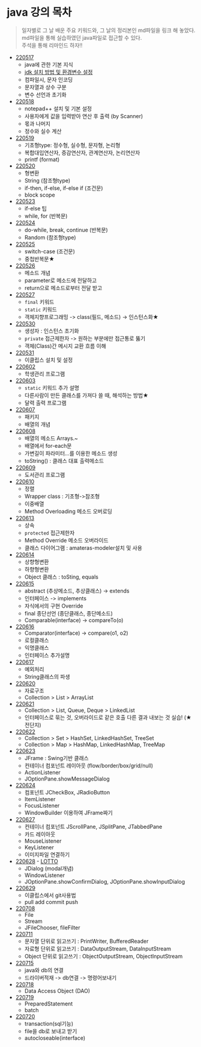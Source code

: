 # java 강의 목차
> 일자별로 그 날 배운 주요 키워드와, 그 날의 정리본인 md파일을 링크 해 놓았다.  
md파일을 통해 실습하였던 java파일로 접근할 수 있다.  
주석을 통해 리마인드 하자!!  

- [220517](./Java정리/220517.md)
  - java에 관한 기본 지식
  - [jdk 설치 방법 및 환경변수 설정](./Java정리/JDK설치&환경변수.md)
  - 컴파일시, 문자 인코딩
  - 문자열과 상수 구분
  - 변수 선언과 초기화
- [220518](./Java정리/220518.md)
  - notepad++ 설치 및 기본 설정
  - 사용자에게 값을 입력받아 연산 후 출력 (by Scanner)  
  - 몫과 나머지
  - 정수와 실수 계산
- [220519](./Java정리/220519.md)
  - 기초형type: 정수형, 실수형, 문자형, 논리형
  - 복합대입연산자, 증감연산자, 관계연산자, 논리연산자
  - printf (format)
- [220520](./Java정리/220520.md)
  - 형변환
  - String (참조형type)
  - if-then, if-else, if-else if (조건문)
  - block scope
- [220523](./Java정리/220523.md)
  - if-else 팁
  - while, for (반복문)
- [220524](./Java정리/220524.md)
  - do-while, break, continue (반복문)  
  - Random (참조형type)  
- [220525](./Java정리/220525.md)  
  - switch-case (조건문)
  - 중첩반복문★  
- [220526](./Java정리/220526.md)  
  - 메소드 개념
  - parameter로 메소드에 전달하고
  - return으로 메소드로부터 전달 받고
- [220527](./Java정리/220527.md)  
  - `final` 키워드
  - `static` 키워드
  - 객체지향프로그래밍 -> class(필드, 메소드) -> 인스턴스화★  
- [220530](./Java정리/220530.md)  
  - 생성자 : 인스턴스 초기화  
  - `private` 접근제한자 -> 원하는 부분에만 접근통로 뚫기  
  - 객체(Class)간 메시지 교환 흐름 이해  
- [220531](./Java정리/220531.md)  
  - 이클립스 설치 및 설정  
- [220602](./Java정리/220602.md)   
  - 학생관리 프로그램   
- [220603](./Java정리/220603.md)  
  - `static` 키워드 추가 설명  
  - 다른사람이 만든 클래스를 가져다 쓸 때, 해석하는 방법★    
  - 달력 출력 프로그램  
- [220607](./Java정리/220607.md)  
  - 패키지
  - 배열의 개념  
- [220608](./Java정리/220608.md)  
  - 배열의 메소드 Arrays.~
  - 배열에서 for-each문
  - 가변길이 파라미터...를 이용한 메소드 생성
  - toString() : 클래스 대표 출력메소드
- [220609](./Java정리/220609.md)  
  - 도서관리 프로그램
- [220610](./Java정리/220610.md)
  - 정렬
  - Wrapper class : 기초형->참조형
  - 이중배열
  - Method Overloading 메소드 오버로딩  
- [220613](./Java정리/220613.md)  
  - 상속
  - `protected` 접근제한자
  - Method Override 메소드 오버라이드
  - 클래스 다이어그램 : amateras-modeler설치 및 사용
- [220614](./Java정리/220614.md)  
  - 상향형변환
  - 하향형변환
  - Object 클래스 : toSting, equals  
- [220615](./Java정리/220615.md)  
  - abstract (추상메소드, 추상클래스) -> extends
  - 인터페이스 -> implements
  - 자식에서의 구현 Override
  - final 종단선언 (종단클래스, 종단메소드)
  - Comparable(interface) -> compareTo(o)
- [220616](./Java정리/220616.md)  
  - Comparator(interface) -> compare(o1, o2)
  - 로컬클래스
  - 익명클래스
  - 인터페이스 추가설명
- [220617](./Java정리/220617.md)  
  - 예외처리
  - String클래스의 파생
- [220620](./Java정리/220620.md)  
  - 자료구조
  - Collection > List > ArrayList  
- [220621](./Java정리/220621.md)  
  - Collection > List, Queue, Deque > LinkedList  
  - 인터페이스로 묶는 것, 오버라이드로 같은 호출 다른 결과 내보는 것 실습! (★전단지)  
- [220622](./Java정리/220622.md)  
  - Collection > Set > HashSet, LinkedHashSet, TreeSet
  - Collection > Map > HashMap, LinkedHashMap, TreeMap
- [220623](./Java정리/220623.md)  
  - JFrame : Swing기반 클래스
  - 컨테이너 컴포넌트 레이아웃 (flow/border/box/grid/null)
  - ActionListener
  - JOptionPane.showMessageDialog
- [220624](./Java정리/220624.md)  
  - 컴포넌트 JCheckBox, JRadioButton
  - ItemListener
  - FocusListener
  - WindowBuilder 이용하여 JFrame짜기
- [220627](./Java정리/220627.md)  
  - 컨테이너 컴포넌트 JScrollPane, JSplitPane, JTabbedPane
  - 카드 레이아웃
  - MouseListener
  - KeyListener 
  - 이미지파일 연결하기
- [220628](./Java정리/220628.md) - [LOTTO](./Java정리/LOTTO.md)  
  - JDialog (modal개념)
  - WindowListener
  - JOptionPane.showConfirmDialog, JOptionPane.showInputDialog
- [220629](./Java정리/220629.md)  
  - 이클립스에서 git사용법
  - pull add commit push
- [220708](./Java정리/220708.md)  
  - File
  - Stream
  - JFileChooser, fileFilter
- [220711](./Java정리/220711.md)  
  - 문자열 단위로 읽고쓰기 : PrintWriter, BufferedReader
  - 자료형 단위로 읽고쓰기 : DataOutputStream, DataInputStream
  - Object 단위로 읽고쓰기 : ObjectOutputStream, ObjectInputStream
- [220715](./Java정리/220715.md) 
  - java와 db의 연결
  - 드라이버적재 -> db연결 -> 명령어보내기
- [220718](./Java정리/220718.md) 
  - Data Access Object (DAO)  
- [220719](./Java정리/220719.md) 
  - PreparedStatement
  - batch
- [220720](./Java정리/220720.md) 
  - transaction(sql기능)
  - file을 db로 보내고 받기
  - autocloseable(interface)
